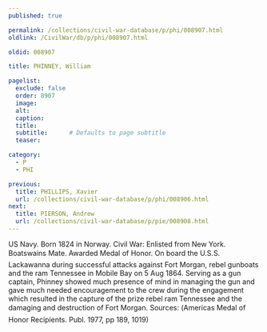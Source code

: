 ```yaml
---
published: true

permalink: /collections/civil-war-database/p/phi/008907.html
oldlink: /CivilWar/db/p/phi/008907.html

oldid: 008907

title: PHINNEY, William

pagelist:
  exclude: false
  order: 8907
  image: 
  alt:
  caption:
  title:
  subtitle:      # Defaults to page subtitle
  teaser:

category: 
  - P 
  - PHI

previous:
  title: PHILLIPS, Xavier
  url: /collections/civil-war-database/p/phi/008906.html  
next:
  title: PIERSON, Andrew
  url: /collections/civil-war-database/p/pie/008908.html   
---
```

US Navy. Born 1824 in Norway. Civil War: Enlisted from New York. Boatswain&#146;s Mate. Awarded Medal of Honor. On board the U.S.S. Lackawanna during successful attacks against Fort Morgan, rebel gunboats and the ram Tennessee in Mobile Bay on 5 Aug 1864. Serving as a gun captain, Phinney showed much presence of mind in managing the gun and gave much needed encouragement to the crew during the engagement which resulted in the capture of the prize rebel ram Tennessee and the damaging and destruction of Fort Morgan. Sources: (&#147;America&#146;s Medal of Honor Recipients&#148;. Publ. 1977, pp 189, 1019)